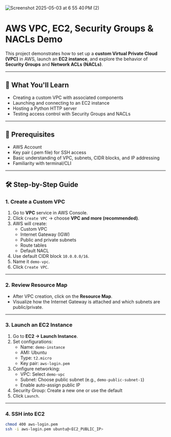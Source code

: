 ![Screenshot 2025-05-03 at 6 55 40 PM (2)](https://github.com/user-attachments/assets/d02e0ff1-5fce-432a-a50e-f57cccfc9afe)


# AWS VPC, EC2, Security Groups & NACLs Demo

This project demonstrates how to set up a **custom Virtual Private Cloud (VPC)** in AWS, launch an **EC2 instance**, and explore the behavior of **Security Groups** and **Network ACLs (NACLs)**.

---

## 📘 What You'll Learn

- Creating a custom VPC with associated components
- Launching and connecting to an EC2 instance
- Hosting a Python HTTP server
- Testing access control with Security Groups and NACLs

---

## 🔧 Prerequisites

- AWS Account
- Key pair (.pem file) for SSH access
- Basic understanding of VPC, subnets, CIDR blocks, and IP addressing
- Familiarity with terminal/CLI

---

## 🛠️ Step-by-Step Guide

### 1. Create a Custom VPC

1. Go to **VPC** service in AWS Console.
2. Click `Create VPC` → choose **VPC and more (recommended)**.
3. AWS will create:
   - Custom VPC
   - Internet Gateway (IGW)
   - Public and private subnets
   - Route tables
   - Default NACL
4. Use default CIDR block `10.0.0.0/16`.
5. Name it `demo-vpc`.
6. Click `Create VPC`.

---

### 2. Review Resource Map

- After VPC creation, click on the **Resource Map**.
- Visualize how the Internet Gateway is attached and which subnets are public/private.

---

### 3. Launch an EC2 Instance

1. Go to **EC2 → Launch Instance**.
2. Set configurations:
   - Name: `demo-instance`
   - AMI: Ubuntu
   - Type: `t2.micro`
   - Key pair: `aws-login.pem`
3. Configure networking:
   - VPC: Select `demo-vpc`
   - Subnet: Choose public subnet (e.g., `demo-public-subnet-1`)
   - Enable auto-assign public IP
4. Security Group: Create a new one or use the default
5. Click `Launch`.

---

### 4. SSH into EC2

```bash
chmod 400 aws-login.pem
ssh -i aws-login.pem ubuntu@<EC2_PUBLIC_IP>


